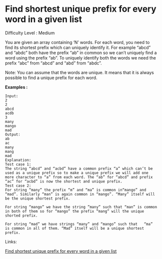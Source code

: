 # Find shortest unique prefix for every word in a given list

Difficulty Level : Medium

You are given an array containing ‘N’ words. For each word, you need to find its shortest prefix which can uniquely identify it. For example “abcd” and “abdc” both have the prefix “ab” in common so we can’t uniquely find a word using the prefix “ab”. To uniquely identify both the words we need the prefix “abc” from “abcd” and “abd” from “abdc”.

Note:
You can assume that the words are unique. It means that it is always possible to find a unique prefix for each word.

**Examples :**

```
Input:
2
2
abcd
acdb
3
many
mango
mad
Output:
ab
ac
many
mang
mad
Explanation:
Test case 1:
The string “abcd” and “acbd” have a common prefix “a” which can’t be used as a unique prefix so to make a unique prefix we will add one more character to “a” from each word. The “ab” for “abcd” and prefix “ac” for “acbd” is now the shortest and unique prefix.
Test case 2:
For string “many” the prefix “m” and “ma” is common in“mango” and “mad”. Similarly “man” is again common in “mango”. “Many” itself will be the unique shortest prefix.

For string “mango” we have the string ”many” such that “man” is common in both of them so for “mango” the prefix “mang” will the unique shorted prefix.

For string “mad” we have strings “many” and “mango” such that   “ma” is common in all of them. “Mad” itself will be a unique shortest prefix.
```

Links:

[Find shortest unique prefix for every word in a given list](https://www.naukri.com/code360/problems/shortest-unique-prefix_1094887?topList=love-babbar-dsa-sheet-problems&utm_source=website&utm_medium=affiliate&utm_campaign=450dsatracker)